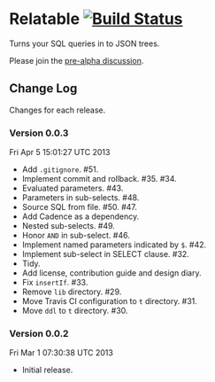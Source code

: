 # Relatable [![Build Status](https://secure.travis-ci.org/bigeasy/relatable.png?branch=master)](http://travis-ci.org/bigeasy/relatable)

Turns your SQL queries in to JSON trees.

Please join the [pre-alpha
discussion](https://github.com/bigeasy/relatable/issues/10).

## Change Log

Changes for each release.

### Version 0.0.3

Fri Apr  5 15:01:27 UTC 2013

 * Add `.gitignore`. #51.
 * Implement commit and rollback. #35. #34.
 * Evaluated parameters. #43.
 * Parameters in sub-selects. #48.
 * Source SQL from file. #50. #47.
 * Add Cadence as a dependency.
 * Nested sub-selects. #49.
 * Honor `AND` in sub-select. #46.
 * Implement named parameters indicated by `$`. #42.
 * Implement sub-select in SELECT clause. #32.
 * Tidy.
 * Add license, contribution guide and design diary.
 * Fix `insertIf`. #33.
 * Remove `lib` directory. #29.
 * Move Travis CI configuration to `t` directory. #31.
 * Move `ddl` to `t` directory. #30.

### Version 0.0.2

Fri Mar  1 07:30:38 UTC 2013

 * Initial release.
